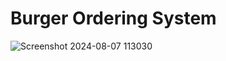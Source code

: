 # Burger Ordering System
 
![Screenshot 2024-08-07 113030](https://github.com/user-attachments/assets/e19b4f5a-e257-4082-84d2-d02d8c29cf9e)

